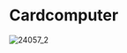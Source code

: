 # Cardcomputer

![24057_2](https://github.com/user-attachments/assets/bff50bd7-29a9-4668-a469-a406e885be3f)





